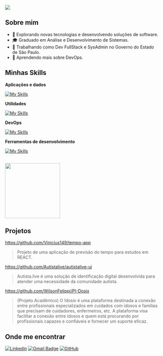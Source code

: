 ![](https://komarev.com/ghpvc/?username=vinicius149&color=006bed)

## Sobre mim

- 🤔 Explorando novas tecnologias e desenvolvendo soluções de software.
- 🎓 Graduado em Análise e Desenvolvimento de Sistemas.
- 💼 Trabalhando como Dev FullStack e SysAdmin no Governo do Estado de São Paulo.
- 🌱 Aprendendo mais sobre DevOps.

## Minhas Skills

**Aplicações e dados**

[![My Skills](https://skillicons.dev/icons?i=js,html,css,php,laravel,react,mysql)](https://skillicons.dev)

**Utilidades**

[![My Skills](https://skillicons.dev/icons?i=postman)](https://skillicons.dev)

**DevOps**

[![My Skills](https://skillicons.dev/icons?i=git,docker,github,linux)](https://skillicons.dev)


**Ferramentas de desenvolvimento**

[![My Skills](https://skillicons.dev/icons?i=vscode,figma)](https://skillicons.dev)

<br/>

<a href="https://github.com/Vinicius149" title="Perfil do Vinicius">
  <img height="180em" src="https://github-readme-stats.vercel.app/api?username=vinicius149&theme=dracula&show_icons=true" />
</a>

## Projetos

https://github.com/Vinicius149/tempo-app

> Projeto de uma aplicação de previsão do tempo para estudos em REACT.

https://github.com/Autistalive/autistalive-ui

> Autista.live é uma solução de identificação digital desenvolvida para atender uma necessidade da comunidade autista.

https://github.com/WilsonFelippi/PI-Dosix

> (Projeto Acadêmico) O !dosix é uma plataforma destinada a conexão entre profissionais especializados em cuidados com idosos e famílias que precisam de cuidadores, enfermeiros, etc. A plataforma visa facilitar a conexão entre idosos e quem está procurando por profissionais capazes e confiáveis e fornecer um suporte eficaz.



## Onde me encontrar

[![Linkedin](https://img.shields.io/badge/-Vinicius149-blue?style=flat-square&logo=Linkedin&logoColor=white&link=https://www.linkedin.com/in/vinicius149/)](https://www.linkedin.com/in/vinicius149/)
[![Gmail Badge](https://img.shields.io/badge/-vindeoli@gmail.com-006bed?style=flat-square&logo=Gmail&logoColor=white&link=mailto:vindeoli@gmail.com)](mailto:vindeoli@gmail.com)
[![GitHub](https://img.shields.io/github/followers/vinicius149?label=follow&style=social)](https://github.com/Vinicius149)
